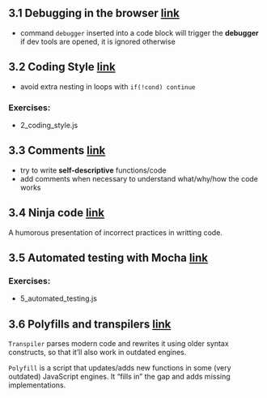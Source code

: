 ## 3.1 Debugging in the browser [link](https://javascript.info/debugging-chrome)
- command `debugger` inserted into a code block will trigger the **debugger** if dev tools are opened, it is ignored otherwise


## 3.2 Coding Style [link](https://javascript.info/coding-style)
- avoid extra nesting in loops with `if(!cond) continue`

### Exercises:
- 2_coding_style.js


## 3.3 Comments [link](https://javascript.info/comments)
- try to write **self-descriptive** functions/code
- add comments when necessary to understand what/why/how the code works 


## 3.4 Ninja code [link](https://javascript.info/ninja-code)
A humorous presentation of incorrect practices in writting code.


## 3.5 Automated testing with Mocha [link](https://javascript.info/testing-mocha)

### Exercises:
- 5_automated_testing.js


## 3.6 Polyfills and transpilers [link](https://javascript.info/polyfills)
`Transpiler` parses modern code and rewrites it using older syntax constructs, so that it’ll also work in outdated engines.

`Polyfill` is a script that updates/adds new functions in some (very outdated) JavaScript engines. It “fills in” the gap and adds missing implementations.
